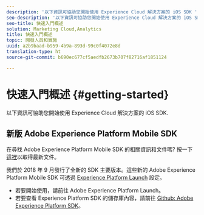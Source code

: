 ```yaml
---
description: '以下資訊可協助您開始使用 Experience Cloud 解決方案的 iOS SDK '
seo-description: '以下資訊可協助您開始使用 Experience Cloud 解決方案的 iOS SDK '
seo-title: 快速入門概述
solution: Marketing Cloud,Analytics
title: 快速入門概述
topic: 開發人員和實施
uuid: a2b9baad-b959-4b9a-893d-99c0f4072e8d
translation-type: ht
source-git-commit: b690ec677cf5aedfb2673b707f82716af1851124

---
```



# 快速入門概述 {#getting-started}

以下資訊可協助您開始使用 Experience Cloud 解決方案的 iOS SDK.

## 新版 Adobe Experience Platform Mobile SDK

在尋找 Adobe Experience Platform Mobile SDK 的相關資訊和文件嗎? 按一下[這裡](https://aep-sdks.gitbook.io/docs/)以取得最新文件。

我們於 2018 年 9 月發行了全新的 SDK 主要版本。這些新的 Adobe Experience Platform Mobile SDK 可透過 [Experience Platform Launch](https://www.adobe.com/tw/experience-platform/launch.html) 設定。

* 若要開始使用，請前往 Adobe Experience Platform Launch。
* 若要查看 Experience Platform SDK 的儲存庫內容，請前往 [Github: Adobe Experience Platform SDK](https://github.com/Adobe-Marketing-Cloud/acp-sdks)。
